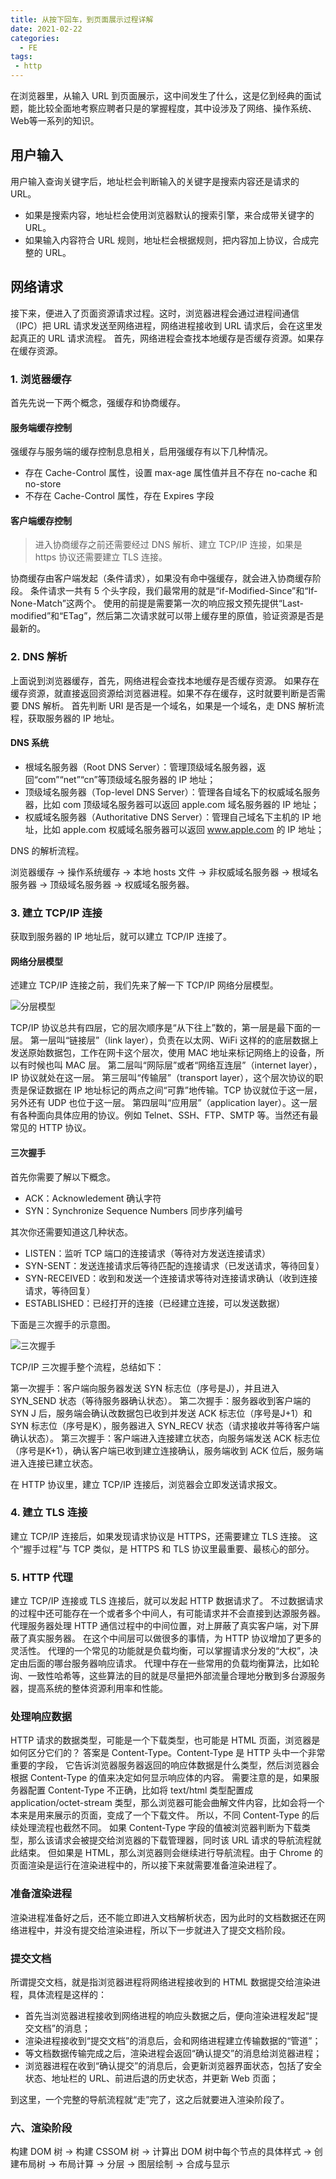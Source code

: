 ```yaml
---
title: 从按下回车，到页面展示过程详解
date: 2021-02-22
categories:
  - FE
tags:
 - http
---
```


在浏览器里，从输入 URL 到页面展示，这中间发生了什么，这是亿到经典的面试题，能比较全面地考察应聘者只是的掌握程度，其中设涉及了网络、操作系统、Web等一系列的知识。

## 用户输入

用户输入查询关键字后，地址栏会判断输入的关键字是搜索内容还是请求的 URL。

- 如果是搜索内容，地址栏会使用浏览器默认的搜索引擎，来合成带关键字的 URL。
- 如果输入内容符合 URL 规则，地址栏会根据规则，把内容加上协议，合成完整的 URL。

## 网络请求

接下来，便进入了页面资源请求过程。这时，浏览器进程会通过进程间通信（IPC）把 URL 请求发送至网络进程，网络进程接收到 URL 请求后，会在这里发起真正的 URL 请求流程。
首先，网络进程会查找本地缓存是否缓存资源。如果存在缓存资源。

### 1. 浏览器缓存

首先先说一下两个概念，强缓存和协商缓存。

#### 服务端缓存控制

强缓存与服务端的缓存控制息息相关，启用强缓存有以下几种情况。

- 存在 Cache-Control 属性，设置 max-age 属性值并且不存在 no-cache 和 no-store
- 不存在 Cache-Control 属性，存在 Expires 字段

#### 客户端缓存控制

> 进入协商缓存之前还需要经过 DNS 解析、建立 TCP/IP 连接，如果是 https 协议还需要建立 TLS 连接。

协商缓存由客户端发起（条件请求），如果没有命中强缓存，就会进入协商缓存阶段。
条件请求一共有 5 个头字段，我们最常用的就是“if-Modified-Since”和“If-None-Match”这两个。
使用的前提是需要第一次的响应报文预先提供“Last-modified”和“ETag”，然后第二次请求就可以带上缓存里的原值，验证资源是否是最新的。

### 2. DNS 解析

上面说到浏览器缓存，首先，网络进程会查找本地缓存是否缓存资源。
如果存在缓存资源，就直接返回资源给浏览器进程。如果不存在缓存，这时就要判断是否需要 DNS 解析。
首先判断 URI 是否是一个域名，如果是一个域名，走 DNS 解析流程，获取服务器的 IP 地址。

#### DNS 系统

- 根域名服务器（Root DNS Server）：管理顶级域名服务器，返回“com”“net”“cn”等顶级域名服务器的 IP 地址；
- 顶级域名服务器（Top-level DNS Server）：管理各自域名下的权威域名服务器，比如 com 顶级域名服务器可以返回 apple.com 域名服务器的 IP 地址；
- 权威域名服务器（Authoritative DNS Server）：管理自己域名下主机的 IP 地址，比如 apple.com 权威域名服务器可以返回 www.apple.com 的 IP 地址；

DNS 的解析流程。

浏览器缓存 -> 操作系统缓存 -> 本地 hosts 文件 -> 非权威域名服务器 -> 根域名服务器 -> 顶级域名服务器 -> 权威域名服务器。

### 3. 建立 TCP/IP 连接

获取到服务器的 IP 地址后，就可以建立 TCP/IP 连接了。

#### 网络分层模型

述建立 TCP/IP 连接之前，我们先来了解一下 TCP/IP 网络分层模型。

![分层模型](./img/layer.png)

TCP/IP 协议总共有四层，它的层次顺序是“从下往上”数的，第一层是最下面的一层。
第一层叫“链接层”（link layer），负责在以太网、WiFi 这样的的底层数据上发送原始数据包，工作在网卡这个层次，使用 MAC 地址来标记网络上的设备，所以有时候也叫 MAC 层。
第二层叫“网际层”或者“网络互连层”（internet layer），IP 协议就处在这一层。
第三层叫“传输层”（transport layer），这个层次协议的职责是保证数据在 IP 地址标记的两点之间“可靠”地传输。TCP 协议就位于这一层，另外还有 UDP 也位于这一层。
第四层叫“应用层”（application layer）。这一层有各种面向具体应用的协议。例如 Telnet、SSH、FTP、SMTP 等。当然还有最常见的 HTTP 协议。

#### 三次握手

首先你需要了解以下概念。

- ACK：Acknowledement 确认字符
- SYN：Synchronize Sequence Numbers 同步序列编号

其次你还需要知道这几种状态。

- LISTEN：监听 TCP 端口的连接请求（等待对方发送连接请求）
- SYN-SENT：发送连接请求后等待匹配的连接请求（已发送请求，等待回复）
- SYN-RECEIVED：收到和发送一个连接请求等待对连接请求确认（收到连接请求，等待回复）
- ESTABLISHED：已经打开的连接（已经建立连接，可以发送数据）

下面是三次握手的示意图。

![三次握手](./img/shake.png)

TCP/IP 三次握手整个流程，总结如下：

第一次握手：客户端向服务器发送 SYN 标志位（序号是J），并且进入 SYN_SEND 状态（等待服务器确认状态）。
第二次握手：服务器收到客户端的 SYN J 后，服务端会确认改数据包已收到并发送 ACK 标志位（序号是J+1）和 SYN 标志位（序号是K），服务器进入 SYN_RECV 状态（请求接收并等待客户端确认状态）。
第三次握手：客户端进入连接建立状态，向服务端发送 ACK 标志位（序号是K+1），确认客户端已收到建立连接确认，服务端收到 ACK 位后，服务端进入连接已建立状态。

在 HTTP 协议里，建立 TCP/IP 连接后，浏览器会立即发送请求报文。

### 4. 建立 TLS 连接

建立 TCP/IP 连接后，如果发现请求协议是 HTTPS，还需要建立 TLS 连接。 这个“握手过程”与 TCP 类似，是 HTTPS 和 TLS 协议里最重要、最核心的部分。



### 5. HTTP 代理

建立 TCP/IP 连接或 TLS 连接后，就可以发起 HTTP 数据请求了。
不过数据请求的过程中还可能存在一个或者多个中间人，有可能请求并不会直接到达源服务器。
代理服务器处理 HTTP 通信过程中的中间位置，对上屏蔽了真实客户端，对下屏蔽了真实服务器。
在这个中间层可以做很多的事情，为 HTTP 协议增加了更多的灵活性。
代理的一个常见的功能就是负载均衡，可以掌握请求分发的“大权”，决定由后面的哪台服务器响应请求。
代理中存在一些常用的负载均衡算法，比如轮询、一致性哈希等，这些算法的目的就是尽量把外部流量合理地分散到多台源服务器，提高系统的整体资源利用率和性能。

### 处理响应数据

HTTP 请求的数据类型，可能是一个下载类型，也可能是 HTML 页面，浏览器是如何区分它们的？
答案是 Content-Type。Content-Type 是 HTTP 头中一个非常重要的字段， 它告诉浏览器服务器返回的响应体数据是什么类型，然后浏览器会根据 Content-Type 的值来决定如何显示响应体的内容。
需要注意的是，如果服务器配置 Content-Type 不正确，比如将 text/html 类型配置成 application/octet-stream 类型，那么浏览器可能会曲解文件内容，比如会将一个本来是用来展示的页面，变成了一个下载文件。
所以，不同 Content-Type 的后续处理流程也截然不同。
如果 Content-Type 字段的值被浏览器判断为下载类型，那么该请求会被提交给浏览器的下载管理器，同时该 URL 请求的导航流程就此结束。
但如果是 HTML，那么浏览器则会继续进行导航流程。由于 Chrome 的页面渲染是运行在渲染进程中的，所以接下来就需要准备渲染进程了。


### 准备渲染进程

渲染进程准备好之后，还不能立即进入文档解析状态，因为此时的文档数据还在网络进程中，并没有提交给渲染进程，所以下一步就进入了提交文档阶段。

### 提交文档

所谓提交文档，就是指浏览器进程将网络进程接收到的 HTML 数据提交给渲染进程，具体流程是这样的：

- 首先当浏览器进程接收到网络进程的响应头数据之后，便向渲染进程发起“提交文档”的消息；
- 渲染进程接收到“提交文档”的消息后，会和网络进程建立传输数据的“管道”；
- 等文档数据传输完成之后，渲染进程会返回“确认提交”的消息给浏览器进程；
- 浏览器进程在收到“确认提交”的消息后，会更新浏览器界面状态，包括了安全状态、地址栏的 URL、前进后退的历史状态，并更新 Web 页面；

到这里，一个完整的导航流程就“走”完了，这之后就要进入渲染阶段了。

### 六、渲染阶段

构建 DOM 树 -> 构建 CSSOM 树 -> 计算出 DOM 树中每个节点的具体样式 -> 创建布局树 -> 布局计算 -> 分层 -> 图层绘制 -> 合成与显示